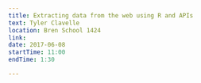 ```yaml
---
title: Extracting data from the web using R and APIs
text: Tyler Clavelle
location: Bren School 1424
link: 
date: 2017-06-08
startTime: 11:00
endTime: 1:30

---
```

